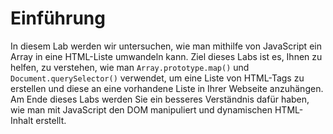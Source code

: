 # Einführung

In diesem Lab werden wir untersuchen, wie man mithilfe von JavaScript ein Array in eine HTML-Liste umwandeln kann. Ziel dieses Labs ist es, Ihnen zu helfen, zu verstehen, wie man `Array.prototype.map()` und `Document.querySelector()` verwendet, um eine Liste von HTML-Tags zu erstellen und diese an eine vorhandene Liste in Ihrer Webseite anzuhängen. Am Ende dieses Labs werden Sie ein besseres Verständnis dafür haben, wie man mit JavaScript den DOM manipuliert und dynamischen HTML-Inhalt erstellt.
